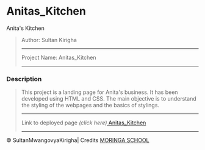 # Anitas_Kitchen
Anita's Kitchen

>Author: Sultan Kirigha
>
>---------------------------
>
>Project Name: Anitas_Kitchen
>
>---------------------------
>
### Description
> This project is  a landing page for Anita's business.
>It has been developed using HTML and CSS.
>The main objective is to understand the styling of the webpages and the basics of stylings.
>
>---------------------------
>
>Link to deployed page _(click here)_<a href="https://sultanmwangoyakirigha.github.io/" title="Title">
Anitas_Kitchen</a>
>
>---------------------------

&copy; SultanMwangovyaKirigha| Credits <a href="http://moringaschool.com/" title="Title">MORINGA SCHOOL</a>

